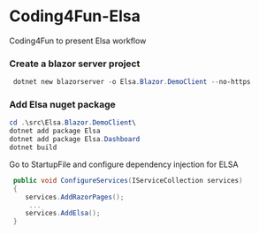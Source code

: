 # Coding4Fun-Elsa
Coding4Fun to present Elsa workflow


### Create a blazor server project

```powershell
 dotnet new blazorserver -o Elsa.Blazor.DemoClient --no-https  
 ```
 
 ### Add Elsa nuget package
 
 
```powershell
cd .\src\Elsa.Blazor.DemoClient\
dotnet add package Elsa
dotnet add package Elsa.Dashboard
dotnet build
 ```
Go to StartupFile and configure dependency injection for ELSA

```csharp
 public void ConfigureServices(IServiceCollection services)
 {
    services.AddRazorPages();
     ...
    services.AddElsa();
 }
````

